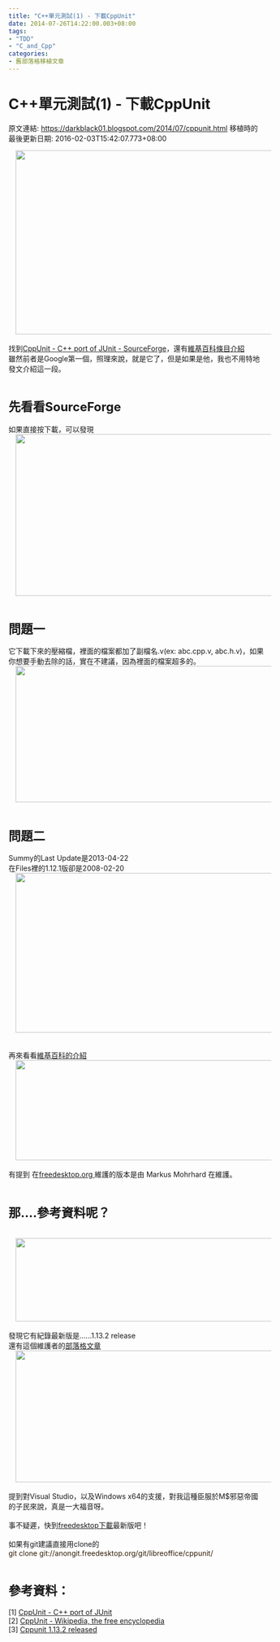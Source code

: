 ```yaml
---
title: "C++單元測試(1) - 下載CppUnit"
date: 2014-07-26T14:22:00.003+08:00
tags: 
- "TDD"
- "C_and_Cpp"
categories:
- 舊部落格移植文章
---
```


# C++單元測試(1) - 下載CppUnit

原文連結: https://darkblack01.blogspot.com/2014/07/cppunit.html
移植時的最後更新日期: 2016-02-03T15:42:07.773+08:00

<div class="separator" style="clear: both; text-align: center;"><a href="http://2.bp.blogspot.com/-ZAxn_KUw0Is/U9NFiwvJH2I/AAAAAAAAHXc/STmy2Ej7_9w/s1600/google_cppunit.png" imageanchor="1" style="margin-left: 1em; margin-right: 1em;"><img border="0" height="362" src="http://2.bp.blogspot.com/-ZAxn_KUw0Is/U9NFiwvJH2I/AAAAAAAAHXc/STmy2Ej7_9w/s1600/google_cppunit.png" width="640" /></a></div><br />找到<a href="http://sourceforge.net/projects/cppunit/" target="_blank">CppUnit - C++ port of JUnit - SourceForge</a>，還有<a href="http://en.wikipedia.org/wiki/CppUnit" target="_blank">維基百科條目介紹</a><br />雖然前者是Google第一個，照理來說，就是它了，但是如果是他，我也不用特地發文介紹這一段。<br /><br /><h2><span style="font-size: x-large;">先看看SourceForge</span></h2>如果直接按下載，可以發現<br /><div class="separator" style="clear: both; text-align: center;"><a href="http://1.bp.blogspot.com/-aOSvzLXmNIA/U9NFjiID2OI/AAAAAAAAHXY/TqitJGNGEEc/s1600/sourceforge_web_download.png" imageanchor="1" style="margin-left: 1em; margin-right: 1em;"><img border="0" height="318" src="http://1.bp.blogspot.com/-aOSvzLXmNIA/U9NFjiID2OI/AAAAAAAAHXY/TqitJGNGEEc/s1600/sourceforge_web_download.png" width="640" /></a></div><br /><h2><span style="font-size: x-large;">問題一</span></h2>它下載下來的壓縮檔，裡面的檔案都加了副檔名.v(ex: abc.cpp.v, abc.h.v)，如果你想要手動去除的話，實在不建議，因為裡面的檔案超多的。<br /><div class="separator" style="clear: both; text-align: center;"><a href="http://2.bp.blogspot.com/-ge4RYrf9xcY/U9NFizxs8eI/AAAAAAAAHXk/U0igSccvKMo/s1600/sourceforge_files_in_tar_bz2.png" imageanchor="1" style="margin-left: 1em; margin-right: 1em;"><img border="0" height="268" src="http://2.bp.blogspot.com/-ge4RYrf9xcY/U9NFizxs8eI/AAAAAAAAHXk/U0igSccvKMo/s1600/sourceforge_files_in_tar_bz2.png" width="640" /></a></div><br /><h2><span style="font-size: x-large;">問題二</span></h2>Summy的Last Update是2013-04-22<br />在Files裡的1.12.1版卻是2008-02-20<br /><div class="separator" style="clear: both; text-align: center;"><a href="http://3.bp.blogspot.com/-HiEwbT0mQSg/U9NFjTF6ZRI/AAAAAAAAHXM/yy9FkbScwSg/s1600/sourceforge_files_update_of_1_12_1.png" imageanchor="1" style="margin-left: 1em; margin-right: 1em;"><img border="0" height="314" src="http://3.bp.blogspot.com/-HiEwbT0mQSg/U9NFjTF6ZRI/AAAAAAAAHXM/yy9FkbScwSg/s1600/sourceforge_files_update_of_1_12_1.png" width="640" /></a></div><br /><br />再來看看<a href="http://en.wikipedia.org/wiki/CppUnit" target="_blank">維基百科的介紹</a><br /><div class="separator" style="clear: both; text-align: center;"><a href="http://1.bp.blogspot.com/-wPzGR3RCw_U/U9NFj1u89MI/AAAAAAAAHXU/9XlRbQzGCZQ/s1600/wiki_cppunit.png" imageanchor="1" style="margin-left: 1em; margin-right: 1em;"><img border="0" height="197" src="http://1.bp.blogspot.com/-wPzGR3RCw_U/U9NFj1u89MI/AAAAAAAAHXU/9XlRbQzGCZQ/s1600/wiki_cppunit.png" width="640" /></a></div><br />有提到 在<a href="http://en.wikipedia.org/wiki/Freedesktop.org" target="_blank">freedesktop.org </a>維護的版本是由 Markus Mohrhard 在維護。<br /><br /><h2><span style="font-size: x-large;">那....參考資料呢？</span></h2><br /><div class="separator" style="clear: both; text-align: center;"><a href="http://1.bp.blogspot.com/-KHAPf3sUdHc/U9NFkFj9d2I/AAAAAAAAHXg/AiFxad2k1eQ/s1600/wiki_references.png" imageanchor="1" style="margin-left: 1em; margin-right: 1em;"><img border="0" height="164" src="http://1.bp.blogspot.com/-KHAPf3sUdHc/U9NFkFj9d2I/AAAAAAAAHXg/AiFxad2k1eQ/s1600/wiki_references.png" width="640" /></a></div><br />發現它有紀錄最新版是......1.13.2 release<br />還有這個維護者的<a href="http://mmohrhard.wordpress.com/2013/11/12/cppunit-1-13-2-released/" target="_blank">部落格文章</a><br /><div class="separator" style="clear: both; text-align: center;"><a href="http://2.bp.blogspot.com/-SMVRnK2FsIE/U9NFi--bfgI/AAAAAAAAHXI/KsvFM3dOYjE/s1600/blog_doc.png" imageanchor="1" style="margin-left: 1em; margin-right: 1em;"><img border="0" height="259" src="http://2.bp.blogspot.com/-SMVRnK2FsIE/U9NFi--bfgI/AAAAAAAAHXI/KsvFM3dOYjE/s1600/blog_doc.png" width="640" /></a></div><br />提到對Visual Studio，以及Windows x64的支援，對我這種臣服於M$邪惡帝國的子民來說，真是一大福音呀。<br /><br />事不疑遲，快到<a href="http://www.freedesktop.org/wiki/Software/cppunit/" target="_blank">freedesktop下載</a>最新版吧！<br /><div><br />如果有git建議直接用clone的<br /><span style="background-color: white; color: #2e1a05;">git clone git://anongit.freedesktop.org/git/libreoffice/cppunit/</span><br /><br /><h2><span style="font-size: x-large;">參考資料：</span></h2>[1]&nbsp;<a href="http://sourceforge.net/projects/cppunit/" target="_blank">CppUnit - C++ port of JUnit</a><br />[2]&nbsp;<a href="http://en.wikipedia.org/wiki/CppUnit%3C/div%3E" target="_blank">CppUnit - Wikipedia, the free encyclopedia</a><br />[3]&nbsp;<a href="http://mmohrhard.wordpress.com/2013/11/12/cppunit-1-13-2-released/" target="_blank">Cppunit 1.13.2 released</a></div>
